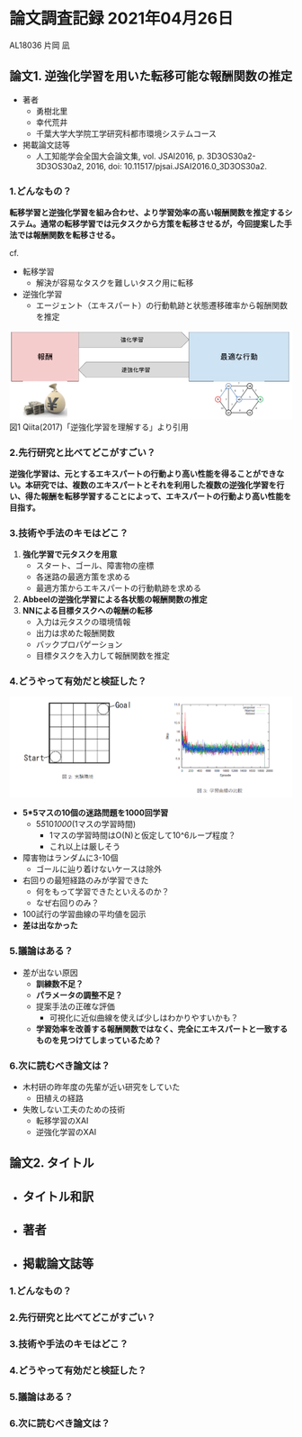 <!-- tex script for md -->
<script type="text/javascript" async src="https://cdnjs.cloudflare.com/ajax/libs/mathjax/2.7.7/MathJax.js?config=TeX-MML-AM_CHTML">
</script>
<script type="text/x-mathjax-config">
 MathJax.Hub.Config({
 tex2jax: {
 inlineMath: [['$', '$'] ],
 displayMath: [ ['$$','$$'], ["\\[","\\]"] ]
 }
 });
</script>

# 論文調査記録 2021年04月26日
AL18036 片岡 凪

## 論文1. 逆強化学習を用いた転移可能な報酬関数の推定
- 著者
    - 勇樹北里
    - 幸代荒井
    - 千葉大学大学院工学研究科都市環境システムコース
- 掲載論文誌等
    - 人工知能学会全国大会論文集, vol. JSAI2016, p. 3D3OS30a2-3D3OS30a2, 2016, doi: 10.11517/pjsai.JSAI2016.0_3D3OS30a2.

### 1.どんなもの？
**転移学習と逆強化学習を組み合わせ、より学習効率の高い報酬関数を推定するシステム。通常の転移学習では元タスクから方策を転移させるが，今回提案した手法では報酬関数を転移させる。**
  
cf.  
- 転移学習
    - 解決が容易なタスクを難しいタスク用に転移
- 逆強化学習
    - エージェント（エキスパート）の行動軌跡と状態遷移確率から報酬関数を推定
    <!-- - 方策ではなく報酬を転移？
        - 方策＝下図の「最適な行動」
        - 逆強化学習⊂転移学習ではないのでは？
        - ~~転移~~ 学習？ -->
  
![](img/逆強化学習を理解する.webp)  
図1 Qiita(2017)「逆強化学習を理解する」より引用

### 2.先行研究と比べてどこがすごい？
**逆強化学習は、元とするエキスパートの行動より高い性能を得ることができない。本研究では、複数のエキスパートとそれを利用した複数の逆強化学習を行い、得た報酬を転移学習することによって、エキスパートの行動より高い性能を目指す。**

### 3.技術や手法のキモはどこ？
1. **強化学習で元タスクを用意**
    - スタート、ゴール、障害物の座標
    - 各迷路の最適方策を求める
    - 最適方策からエキスパートの行動軌跡を求める
2. **Abbeelの逆強化学習による各状態の報酬関数の推定**
3. **NNによる目標タスクへの報酬の転移**
    - 入力は元タスクの環境情報
    - 出力は求めた報酬関数
    - バックプロパゲーション
    - 目標タスクを入力して報酬関数を推定

### 4.どうやって有効だと検証した？
![](img/実験環境、学習曲線の比較.png)  

- **5*5マスの10個の迷路問題を1000回学習**
    - 5*5*10*1000*(1マスの学習時間)
        - 1マスの学習時間はO(N)と仮定して10^6ループ程度？
        - これ以上は厳しそう
- 障害物はランダムに3-10個
    - ゴールに辿り着けないケースは除外
- 右回りの最短経路のみが学習できた
    - 何をもって学習できたといえるのか？
    - なぜ右回りのみ？
- 100試行の学習曲線の平均値を図示
- **差は出なかった**

### 5.議論はある？
- 差が出ない原因
    - **訓練数不足？**
    - **パラメータの調整不足？**
    - 提案手法の正確な評価
        - 可視化に近似曲線を使えば少しはわかりやすいかも？
    - **学習効率を改善する報酬関数ではなく、完全にエキスパートと一致するものを見つけてしまっているため？**


### 6.次に読むべき論文は？
- 木村研の昨年度の先輩が近い研究をしていた
    - 田植えの経路
- 失敗しない工夫のための技術
    - 転移学習のXAI
    - 逆強化学習のXAI

## 論文2. タイトル
- タイトル和訳
    - 
- 著者
    - 
- 掲載論文誌等
    - 

### 1.どんなもの？


### 2.先行研究と比べてどこがすごい？


### 3.技術や手法のキモはどこ？


### 4.どうやって有効だと検証した？


### 5.議論はある？


### 6.次に読むべき論文は？

